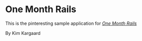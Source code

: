 # One Month Rails

This is the pinteresting sample application for
[*One Month Rails*](http://onemonthrails.com)

By Kim Kargaard
